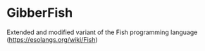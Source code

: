 # GibberFish
Extended and modified variant of the Fish programming language (https://esolangs.org/wiki/Fish)
